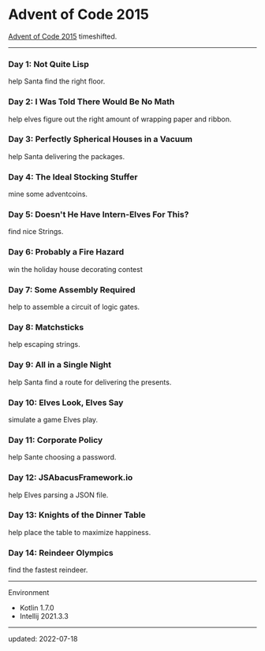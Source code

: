 # Advent of Code 2015

[Advent of Code 2015] timeshifted.

[Advent of Code 2015]:https://adventofcode.com/2015

---

### Day 1: Not Quite Lisp

help Santa find the right floor.

### Day 2: I Was Told There Would Be No Math

help elves figure out the right amount of wrapping paper and ribbon.

### Day 3: Perfectly Spherical Houses in a Vacuum

help Santa delivering the packages.

### Day 4: The Ideal Stocking Stuffer

mine some adventcoins.

### Day 5: Doesn't He Have Intern-Elves For This?

find nice Strings.

### Day 6: Probably a Fire Hazard

win the holiday house decorating contest

### Day 7: Some Assembly Required

help to assemble a circuit of logic gates.

### Day 8: Matchsticks

help escaping strings.

### Day 9: All in a Single Night

help Santa find a route for delivering the presents.

### Day 10: Elves Look, Elves Say

simulate a game Elves play.

### Day 11: Corporate Policy

help Sante choosing a password.

### Day 12: JSAbacusFramework.io

help Elves parsing a JSON file.

### Day 13: Knights of the Dinner Table

help place the table to maximize happiness.

### Day 14: Reindeer Olympics

find the fastest reindeer.

---

Environment

- Kotlin 1.7.0
- Intellij 2021.3.3

---

updated: 2022-07-18